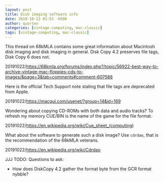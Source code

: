```yaml
---
layout: post
title: Disk imaging software info
date: 2019-10-22 01:53 -0500
author: quorten
categories: [vintage-computing, mac-classic]
tags: [vintage-computing, mac-classic]
---
```


This thread on 68kMLA contains some great information about Macintosh
disk imaging and disk imaging in general.  Disk Copy 4.2 preserves
file tags, Disk Copy 6 does not.

20191022/https://68kmla.org/forums/index.php?/topic/56922-best-way-to-archive-vintage-mac-floppies-cds-to-images/&page=3&tab=comments#comment-607588

Here is the official Tech Support note stating that file tags are
deprecated from Apple.

20191022/https://macgui.com/usenet/?group=14&id=169

Wondering about copying CD-ROMs with both data and audio tracks?
To refresh my memory CUE/BIN is the name of the game for the file
format.

20191022/https://en.wikipedia.org/wiki/Cue_sheet_(computing)

What about the software to generate such a disk image?  Use `cdrdao`,
that is the recommendation of the 68kMLA veterans.

20191022/https://en.wikipedia.org/wiki/Cdrdao

JJJ TODO: Questions to ask:

* How does DiskCopy 4.2 gather the format byte from the GCR format
  nybble?
